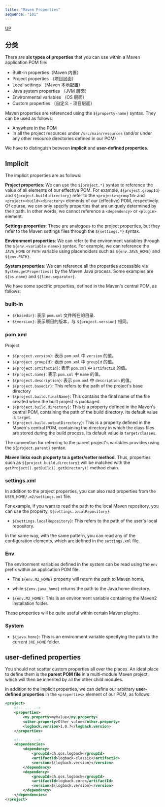 ```yaml
---
title: "Maven Properties"
sequence: "101"
---
```


[UP](/maven.html)


## 分类

There are **six types of properties** that you can use within a Maven application POM file:

- Built-in properties（Maven 内置）
- Project properties （项目层面）
- Local settings （Maven 本地配置）
- Java system properties （JVM 层面）
- Environmental variables （OS 层面）
- Custom properties （自定义 - 项目层面）

Maven properties are referenced using the `${property-name}` syntax.
They can be used as follows:

- Anywhere in the POM
- In all the project resources under `/src/main/resources` (and/or under any other resource directories defined in our POM)


We have to distinguish between **implicit** and **user-defined properties**.

## Implicit

The implicit properties are as follows:

**Project properties**: We can use the `${project.*}` syntax to reference the value of all elements of our effective POM.
For example, `${project.groupId}` and `${project.build.directory}` refer to
the `<project><groupId>` and `<project><build><directory>` elements of our (effective) POM, respectively.
Of course, we can only specify properties that are uniquely determined by their path.
In other words, we cannot reference a `<dependency>` or `<plugin>` element.

**Settings properties**: These are analogous to the project properties,
but they refer to the Maven settings files through the `${settings.*}` syntax.

**Environment properties**: We can refer to the environment variables through the `${env.<variable-name>}` syntax.
For example, we can reference the `JAVA_HOME` or `PATH` variable using placeholders
such as `${env.JAVA_HOME}` and `${env.PATH}`.

**System properties**: We can reference all the properties accessible via `System.getProperties()` by the Maven Java process.
Some examples are `${os.name}` and `${line.separator}`.

We have some specific properties, defined in the Maven's central POM, as follows:

### built-in

- `${basedir}`: 表示 `pom.xml` 文件所在的目录.
- `${version}`: 表示项目的版本，与 `${project.version}` 相同。

### pom.xml

Project

- `${project.version}`: 表示 `pom.xml` 中 `version` 的值。
- `${project.groupId}`: 表示 `pom.xml` 中 `groupId` 的值。
- `${project.artifactId}`: 表示 `pom.xml` 中 `artifactId` 的值。
- `${project.name}`: 表示 `pom.xml` 中 `name` 的值。
- `${project.description}`: 表示 `pom.xml` 中 `description` 的值。
- `${project.basedir}`: This refers to the path of the project's base directory
- `${project.build.finalName}`: This contains the final name of the file created when the built project is packaged.
- `${project.build.directory}`: This is a property defined in the Maven's central POM,
  containing the path of the build directory. Its default value is `target`.
- `${project.build.outputDirectory}`: This is a property defined in the Maven's central POM,
  containing the directory in which the class files are stored during the build process. Its default value is `target/classes`.


The convention for referring to the parent project's variables provides using the `${project.parent}` syntax.

**Maven links each property to a getter/setter method**.
Thus, properties such as `${project.build.directory}` will be matched with the
`getProject().getBuild().getDirectory()` method chain.

### settings.xml

In addition to the project properties, you can also read properties from the `USER_HOME/.m2/settings.xml` file.

For example, if you want to read the path to the local Maven repository,
you can use the property, `${settings.localRepository}`.

- `${settings.localRepository}`: This refers to the path of the user's local repository.

In the same way, with the same pattern,
you can read any of the configuration elements,
which are defined in the `settings.xml` file.

### Env

The environment variables defined in the system can be read using the `env` prefix within an application POM file.

- The `${env.M2_HOME}` property will return the path to Maven home,
- while `${env.java_home}` returns the path to the Java home directory.

- `${env.M2_HOME}`: This is an environment variable containing the Maven2 installation folder.

These properties will be quite useful within certain Maven plugins.

### System

- `${java.home}`: This is an environment variable specifying the path to the current `JRE_HOME` folder.

## user-defined properties

You should not scatter custom properties all over the places.
An ideal place to define them is the **parent POM file** in a multi-module Maven project,
which will then be inherited by all the other child modules.

In addition to the implicit properties,
we can define our arbitrary **user-defined properties** in the `<properties>` element of our POM, as follows:

```xml
<project>
    <!-- ... -->
    <properties>
        <my.property>myValue</my.property>
        <other.property>Other value</other.property>
        <logback.version>1.0.7</logback.version>
    </properties>

    <!-- ... -->
    <dependencies>
        <dependency>
            <groupId>ch.qos.logback</groupId>
            <artifactId>logback-classic</artifactId>
            <version>${logback.version}</version>
        </dependency>
        <dependency>
            <groupId>ch.qos.logback</groupId>
            <artifactId>logback-core</artifactId>
            <version>${logback.version}</version>
        </dependency>
    </dependencies>
</project>
```

